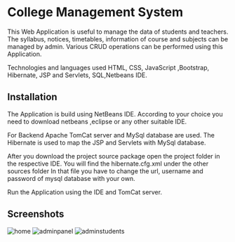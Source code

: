 
# College Management System

This Web Application is useful to manage the data of students and teachers. The syllabus, notices, timetables, information of course and subjects can be managed by admin. Various CRUD operations can be performed using this Application.

Technologies and languages used HTML, CSS, JavaScript ,Bootstrap, Hibernate, JSP
and Servlets, SQL,Netbeans IDE.


## Installation

The Application is build using NetBeans IDE. According to your choice you need to download netbeans ,eclipse or any other suitable IDE.

For Backend Apache TomCat server and MySql database are used.
The Hibernate is used to map the JSP and Servlets with MySql database. 

After you download the project source package open the project folder in the respective IDE. You will find the hibernate.cfg.xml under the other sources folder In that file you have to change the url, username and password of mysql database with your own.

Run the Application using the IDE and TomCat server.


## Screenshots

![home](https://user-images.githubusercontent.com/70894096/126760797-44d112a1-3f71-4c44-9d67-471b4b88213b.jpg)
![adminpanel](https://user-images.githubusercontent.com/70894096/126760836-5b97b173-fd23-4ea5-9a3d-3e3b6bff3732.jpg)
![adminstudents](https://user-images.githubusercontent.com/70894096/126760867-84c19993-55d8-4125-b26f-0cbe6a1d44cc.jpg)

